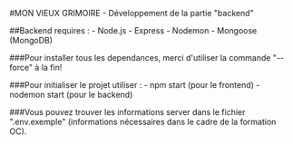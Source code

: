 #MON VIEUX GRIMOIRE - Développement de la partie "backend"

##Backend requires :
    - Node.js
    - Express
    - Nodemon
    - Mongoose (MongoDB)

###Pour installer tous les dependances, merci d'utiliser la commande "--force" à la fin!

###Pour initialiser le projet utiliser :
    - npm start (pour le frontend)
    - nodemon start (pour le backend)

###Vous pouvez trouver les informations server dans le fichier ".env.exemple" (informations nécessaires dans le cadre de la formation OC).